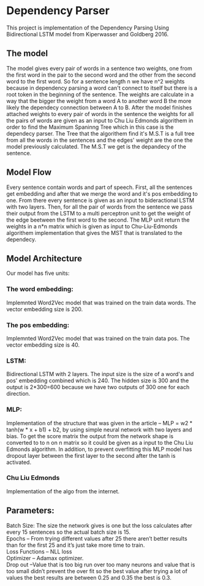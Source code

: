 # Dependency Parser
This project is implementation of the  Dependency Parsing
Using Bidirectional LSTM model from Kiperwasser and Goldberg 2016.
## The model
The model gives every pair of words in a sentence two weights, one from the first word in the pair to the second word and the other from the second word to the first word. So for a sentence length n we have n^2 weights because in dependency parsing a word can't connect to itself but there is a root token in the beginning of the sentence. The weights are calculate in a way that the bigger the weight from a word A to another word B the more likely the dependecy connection between A to B. After the model finishes attached weights to every pair of words in the sentence the weights for all the pairs of words are given as an input to Chu Liu Edmonds algorithem in order to find the Maximum Spaninng Tree which in this case is the dependecy parser. The Tree that the algorithem find it's M.S.T is a full tree from all the words in the sentences and the edges' weight are the one the model previously calculated. The M.S.T we get is the depandecy of the sentence.
## Model Flow
Every sentence contain words and part of speech. First, all the sentences get embedding and after that we merge the word and it's pos embedding to one. From there every sentence is given as an input to bideractional LSTM with two layers. 
Then, for all the pair of words from the sentence we pass their output from the LSTM to a multi perceptron unit to get the weight of the edge beetween the first word to the second. The MLP unit return the weights in a n*n matrix which is given as input to Chu-Liu-Edmonds algorithem implementation that gives the MST that is translated to the dependecy.
## Model Architecture
Our model has five units:
### The word embedding:
Implemnted Word2Vec model that was trained on the train data words. The vector embedding size is 200.
### The pos embedding:
Implemnted Word2Vec model that was trained on the train data pos. The vector embedding size is 40.
### LSTM:
Bidirectional LSTM with 2 layers. The input size is the size of a word's and pos' embedding combined which is 240. The hidden size is 300 and the output is 2*300=600 because we have two outputs of 300 one for each direction.
### MLP:
Implementation of the structure that was given in the article – MLP = w2 * tanh(w * x + b1) + b2, by using simple neural network with two layers and bias. To get the score matrix the output from the network shape is converted to to n on n matrix so it could be given as a input to the Chu Liu Edmonds algorithm. In addition, to prevent overfitting this MLP model has dropout layer between the first layer to the second after the tanh is activated.
### Chu Liu Edmonds
Implementation of the algo from the internet.
## Parameters:
Batch Size: The size the network gives is one but the loss calculates after every 15 sentences so the actual batch size is 15.  
Epochs – From trying different values after 25 there aren’t better results than for the first 25 and it’s just take more time to train.  
Loss Functions – NLL loss  
Optimizer – Adamax optimizer.  
Drop out –Value that is too big run over too many neurons and value that is too small didn’t prevent the over fit so the best value after trying a lot of values the best results are between 0.25 and 0.35 the best is 0.3. 
